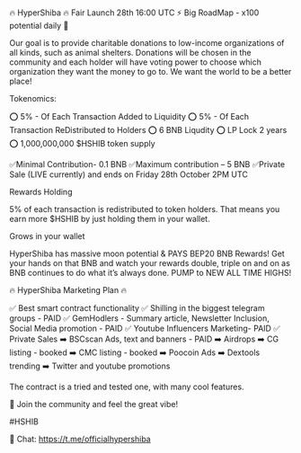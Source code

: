 🔥 HyperShiba 🔥 Fair Launch 28th 16:00 UTC ⚡️ Big RoadMap - x100 potential daily 💸

Our goal is to provide charitable donations to low-income organizations of all kinds, such as animal shelters. Donations will be chosen in the community and each holder will have voting power to choose which organization they want the money to go to. We want the world to be a better place!

Tokenomics:

⭕️ 5% - Of Each Transaction Added to Liquidity
⭕️ 5% - Of Each Transaction ReDistributed to Holders
⭕️ 6 BNB Liqudity
⭕️ LP Lock 2 years
⭕️ 1,000,000,000 $HSHIB token supply

✅Minimal Contribution- 0.1 BNB
✅Maximum contribution – 5 BNB
✅Private Sale (LIVE currently) and ends on Friday 28th October 2PM UTC

Rewards Holding

5% of each transaction is redistributed to token holders. That means you earn more $HSHIB by just holding them in your wallet.

Grows in your wallet

HyperShiba has massive moon potential & PAYS BEP20 BNB Rewards! Get your hands on that BNB and watch your rewards double, triple on and on as BNB continues to do what it’s always done. PUMP to NEW ALL TIME HIGHS!


🔥 HyperShiba Marketing Plan 🔥

✅ Best smart contract functionality
✅ Shilling in the biggest telegram groups - PAID
✅ GemHodlers - Summary article, Newsletter Inclusion, Social Media promotion - PAID
✅ Youtube Influencers Marketing- PAID
✅ Private Sales
➡️ BSCscan Ads, text and banners - PAID
➡️ Airdrops
➡️ CG listing - booked
➡️ CMC listing - booked
➡️ Poocoin Ads
➡️ Dextools trending
➡️ Twitter and youtube promotions

The contract is a tried and tested one, with many cool features.

🔗 Join the community and feel the great vibe!

#HSHIB

💬 Chat: https://t.me/officialhypershiba
